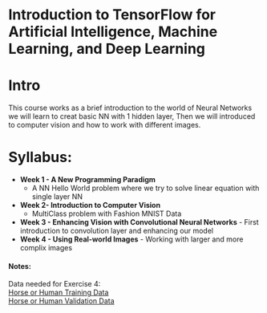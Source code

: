 # Introduction to TensorFlow for Artificial Intelligence, Machine Learning, and Deep Learning

# Intro

This course works as a brief introduction to the world of Neural Networks we will learn to creat basic NN with 1 hidden layer, Then we will introduced to computer vision
and how to work with different images.

# Syllabus:
  - **Week 1 - A New Programming Paradigm**
    - A NN Hello World problem where we try to solve linear equation with single layer NN
  - **Week 2- Introduction to Computer Vision**
    - MultiClass problem with Fashion MNIST Data
  -  **Week 3 - Enhancing Vision with Convolutional Neural Networks**
    - First introduction to convolution layer and enhancing our model
  -  **Week 4 - Using Real-world Images**
    - Working with larger and more complix images

#### Notes:
Data needed for Exercise 4:<br>
[Horse or Human Training Data](https://storage.googleapis.com/laurencemoroney-blog.appspot.com/horse-or-human.zip)<br>
[Horse or Human Validation Data](https://storage.googleapis.com/laurencemoroney-blog.appspot.com/validation-horse-or-human.zip)
